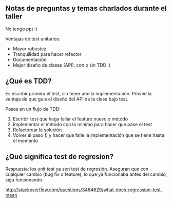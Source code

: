 
Notas de preguntas y temas charlados durante el taller
-----------

No tengo ppt :)

Ventajas de test unitarios:
- Mayor robustez
- Tranquilidad para hacer refactor
- Documentación
- Mejor diseño de clases (API), con o sin TDD :)


## ¿Qué es TDD?
Es escribir primero el test, sin tener aún la implementación.
Provee la ventaja de que guia el diseño del API de la clase bajo test.

Pasos en un flujo de TDD:
1) Escribir test que haga fallar el feature nuevo o método
2) Implementar el método con lo mínimo para hacer que pase el test
3) Refactorear la solución
4) Volver al paso 1) y hacer que falle la implementación que se tiene hasta el momento

## ¿Qué significa test de regresion?
Respuesta: los unit test ya son test de regresión. 
Aseguran que con cualquier cambio (bug fix o feature), lo que ya funcionaba antes del cambio, siga funcionando.

http://stackoverflow.com/questions/3464629/what-does-regression-test-mean
